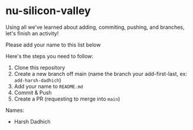 # nu-silicon-valley

Using all we've learned about adding, commiting, pushing, and branches, let's finish an activity!

Please add your name to this list below

Here's the steps you need to follow:

1) Clone this repository
2) Create a new branch off main (name the branch your add-first-last, ex: `add-harsh-dadhich`)
3) Add your name to `README.md`
4) Commit & Push
5) Create a PR (requesting to merge into `main`)

Names:

- Harsh Dadhich
